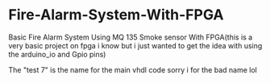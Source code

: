 # Fire-Alarm-System-With-FPGA
Basic Fire Alarm System Using MQ 135 Smoke sensor With FPGA(this is a very basic project on fpga i know but i just wanted to get the idea with using the arduino_io and Gpio pins)

 The "test 7" is the name for the main vhdl code sorry i for the bad name lol
